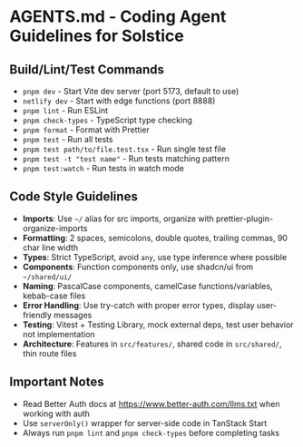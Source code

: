 # AGENTS.md - Coding Agent Guidelines for Solstice

## Build/Lint/Test Commands

- `pnpm dev` - Start Vite dev server (port 5173, default to use)
- `netlify dev` - Start with edge functions (port 8888)
- `pnpm lint` - Run ESLint
- `pnpm check-types` - TypeScript type checking
- `pnpm format` - Format with Prettier
- `pnpm test` - Run all tests
- `pnpm test path/to/file.test.tsx` - Run single test file
- `pnpm test -t "test name"` - Run tests matching pattern
- `pnpm test:watch` - Run tests in watch mode

## Code Style Guidelines

- **Imports**: Use `~/` alias for src imports, organize with prettier-plugin-organize-imports
- **Formatting**: 2 spaces, semicolons, double quotes, trailing commas, 90 char line width
- **Types**: Strict TypeScript, avoid `any`, use type inference where possible
- **Components**: Function components only, use shadcn/ui from `~/shared/ui/`
- **Naming**: PascalCase components, camelCase functions/variables, kebab-case files
- **Error Handling**: Use try-catch with proper error types, display user-friendly messages
- **Testing**: Vitest + Testing Library, mock external deps, test user behavior not implementation
- **Architecture**: Features in `src/features/`, shared code in `src/shared/`, thin route files

## Important Notes

- Read Better Auth docs at https://www.better-auth.com/llms.txt when working with auth
- Use `serverOnly()` wrapper for server-side code in TanStack Start
- Always run `pnpm lint` and `pnpm check-types` before completing tasks
